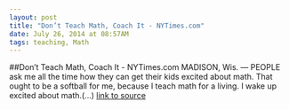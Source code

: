 ```yaml
---
layout: post
title: "Don’t Teach Math, Coach It - NYTimes.com"
date: July 26, 2014 at 08:57AM
tags: teaching, Math
---
```

##Don’t Teach Math, Coach It - NYTimes.com
MADISON, Wis. — PEOPLE ask me all the time how they can get their kids excited about math. That ought to be a softball for me, because I teach math for a living. I wake up excited about math.(…)
[link to source](http://ift.tt/1tMj8iA) 
